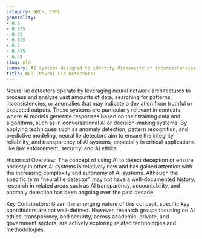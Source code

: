 ```yaml
---
category: ARCH, IMPL
generality:
- 0.6
- 0.575
- 0.55
- 0.525
- 0.5
- 0.475
- 0.45
slug: nld
summary: AI systems designed to identify dishonesty or inconsistencies in the outputs or decisions of other AI models by analyzing their responses or behavior.
title: NLD (Neural Lie Detectors)
---
```


Neural lie detectors operate by leveraging neural network architectures to process and analyze vast amounts of data, searching for patterns, inconsistencies, or anomalies that may indicate a deviation from truthful or expected outputs. These systems are particularly relevant in contexts where AI models generate responses based on their training data and algorithms, such as in conversational AI or decision-making systems. By applying techniques such as anomaly detection, pattern recognition, and predictive modeling, neural lie detectors aim to ensure the integrity, reliability, and transparency of AI systems, especially in critical applications like law enforcement, security, and AI ethics.

Historical Overview: The concept of using AI to detect deception or ensure honesty in other AI systems is relatively new and has gained attention with the increasing complexity and autonomy of AI systems. Although the specific term "neural lie detector" may not have a well-documented history, research in related areas such as AI transparency, accountability, and anomaly detection has been ongoing over the past decade.

Key Contributors: Given the emerging nature of this concept, specific key contributors are not well-defined. However, research groups focusing on AI ethics, transparency, and security, across academic, private, and government sectors, are actively exploring related technologies and methodologies.